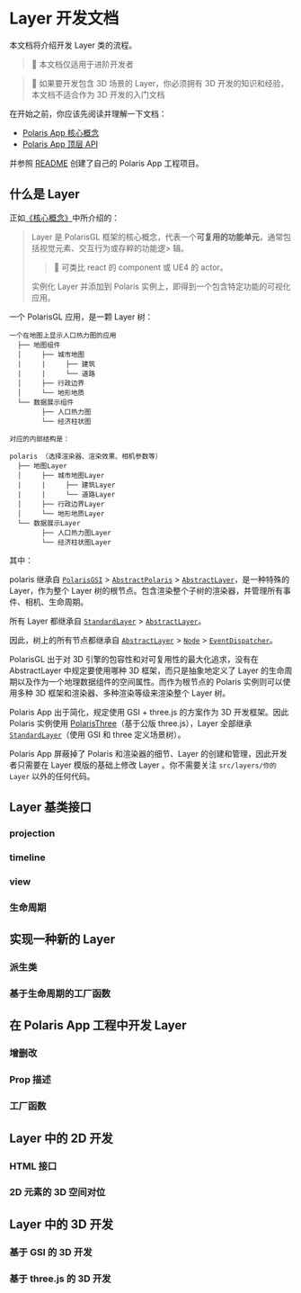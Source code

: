 # Layer 开发文档

本文档将介绍开发 Layer 类的流程。

> 🌟 本文档仅适用于进阶开发者

> 🌟 如果要开发包含 3D 场景的 Layer，你必须拥有 3D 开发的知识和经验，本文档不适合作为 3D 开发的入门文档

在开始之前，你应该先阅读并理解一下文档：

-   [Polaris App 核心概念](./核心概念.md)
-   [Polaris App 顶层 API](./顶层API.md)

并参照 [README](../README.md) 创建了自己的 Polaris App 工程项目。

## 什么是 Layer

正如[《核心概念》](./核心概念.md#Layer)中所介绍的：

> Layer 是 PolarisGL 框架的核心概念，代表一个**可复用的功能单元**，通常包括视觉元素、交互行为或存粹的功能逻> 辑。
>
> > 🔔 可类比 react 的 component 或 UE4 的 actor。
>
> 实例化 Layer 并添加到 Polaris 实例上，即得到一个包含特定功能的可视化应用。

一个 PolarisGL 应用，是一颗 Layer 树：

```
一个在地图上显示人口热力图的应用
  ├── 地图组件
  │     ├── 城市地图
  |     |     ├── 建筑
  |     |     └── 道路
  │     ├── 行政边界
  │     └── 地形地质
  └── 数据展示组件
		├── 人口热力图
		└── 经济柱状图

对应的内部结构是：

polaris （选择渲染器、渲染效果、相机参数等）
  ├── 地图Layer
  │     ├── 城市地图Layer
  |     |     ├── 建筑Layer
  |     |     └── 道路Layer
  │     ├── 行政边界Layer
  │     └── 地形地质Layer
  └── 数据展示Layer
		├── 人口热力图Layer
		└── 经济柱状图Layer
```

其中：

polaris 继承自 [`PolarisGSI`](https://github.com/alibaba/spatial-data-vis-framework/blob/dev/packages/core/gsi/src/polaris/PolarisGSI.ts) > [`AbstractPolaris`](https://github.com/alibaba/spatial-data-vis-framework/blob/dev/packages/core/base/src/Polaris.ts) > [`AbstractLayer`](https://github.com/alibaba/spatial-data-vis-framework/blob/dev/packages/core/base/src/Layer.ts)，是一种特殊的 Layer，作为整个 Layer 树的根节点。包含渲染整个子树的渲染器，并管理所有事件、相机、生命周期。

所有 Layer 都继承自 [`StandardLayer`](https://github.com/alibaba/spatial-data-vis-framework/blob/dev/packages/core/gsi/src/layer/StandardLayer.ts) > [`AbstractLayer`](https://github.com/alibaba/spatial-data-vis-framework/blob/dev/packages/core/base/src/Layer.ts)。

因此，树上的所有节点都继承自 [`AbstractLayer`](https://github.com/alibaba/spatial-data-vis-framework/blob/dev/packages/core/base/src/Layer.ts) > [`Node`](https://github.com/alibaba/spatial-data-vis-framework/blob/dev/packages/core/base/src/Node.ts) > [`EventDispatcher`](https://github.com/alibaba/spatial-data-vis-framework/blob/dev/packages/core/base/src/EventDispatcher.ts)。

PolarisGL 出于对 3D 引擎的包容性和对可复用性的最大化追求，没有在 AbstractLayer 中规定要使用哪种 3D 框架，而只是抽象地定义了 Layer 的生命周期以及作为一个地理数据组件的空间属性。而作为根节点的 Polaris 实例则可以使用多种 3D 框架和渲染器、多种渲染等级来渲染整个 Layer 树。

Polaris App 出于简化，规定使用 GSI + three.js 的方案作为 3D 开发框架。因此 Polaris 实例使用 [PolarisThree](https://github.com/alibaba/spatial-data-vis-framework/blob/dev/packages/polaris/polaris-three/src/index.ts)（基于公版 three.js），Layer 全部继承 [`StandardLayer`](https://github.com/alibaba/spatial-data-vis-framework/blob/dev/packages/core/gsi/src/layer/StandardLayer.ts)（使用 GSI 和 three 定义场景树）。

Polaris App 屏蔽掉了 Polaris 和渲染器的细节、Layer 的创建和管理，因此开发者只需要在 Layer 模版的基础上修改 Layer 。你不需要关注 `src/layers/你的Layer` 以外的任何代码。

## Layer 基类接口

### projection

### timeline

### view

### 生命周期

## 实现一种新的 Layer

### 派生类

### 基于生命周期的工厂函数

## 在 Polaris App 工程中开发 Layer

### 增删改

### Prop 描述

### 工厂函数

## Layer 中的 2D 开发

### HTML 接口

### 2D 元素的 3D 空间对位

## Layer 中的 3D 开发

### 基于 GSI 的 3D 开发

### 基于 three.js 的 3D 开发
